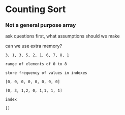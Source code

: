# Counting Sort

### Not a general purpose array

ask questions first, what assumptions should we make

can we use extra memory?

```
3, 1, 3, 5, 2, 1, 6, 7, 8, 1

range of elements of 0 to 8

store frequency of values in indexes 

[0, 0, 0, 0, 0, 0, 0, 0]

[0, 3, 1,2, 0, 1,1, 1, 1]

index

[]
```


